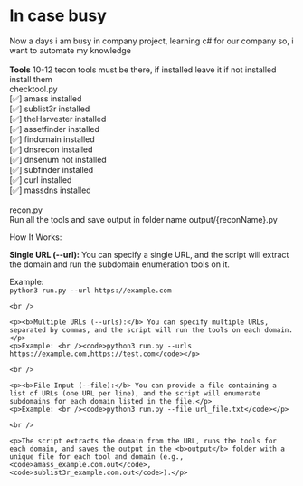 # In case busy
Now a days i am busy in company project, learning c# for our company so, i want to automate my knowledge<br />
<br />
**Tools**
10-12 tecon tools must be there, if installed leave it if not installed install them <br />
checktool.py<br />
[✅] amass installed<br />
[✅] sublist3r installed<br />
[✅] theHarvester installed<br />
[✅] assetfinder installed<br />
[✅] findomain installed<br />
[✅] dnsrecon installed<br />
[✅] dnsenum not installed<br />
[✅] subfinder installed<br />
[✅] curl installed<br />
[✅] massdns installed<br />
<br />
recon.py<br />
Run all the tools and save output in folder name output/{reconName}.py<br />

<p><b3>How It Works:</b3></p>
    <p><b>Single URL (--url):</b> You can specify a single URL, and the script will extract the domain and run the subdomain enumeration tools on it.</p>
    <p>Example: <br /><code>python3 run.py --url https://example.com</code></p>

    <br />

    <p><b>Multiple URLs (--urls):</b> You can specify multiple URLs, separated by commas, and the script will run the tools on each domain.</p>
    <p>Example: <br /><code>python3 run.py --urls https://example.com,https://test.com</code></p>

    <br />

    <p><b>File Input (--file):</b> You can provide a file containing a list of URLs (one URL per line), and the script will enumerate subdomains for each domain listed in the file.</p>
    <p>Example: <br /><code>python3 run.py --file url_file.txt</code></p>

    <br />

    <p>The script extracts the domain from the URL, runs the tools for each domain, and saves the output in the <b>output</b> folder with a unique file for each tool and domain (e.g., <code>amass_example.com.out</code>, <code>sublist3r_example.com.out</code>).</p>

